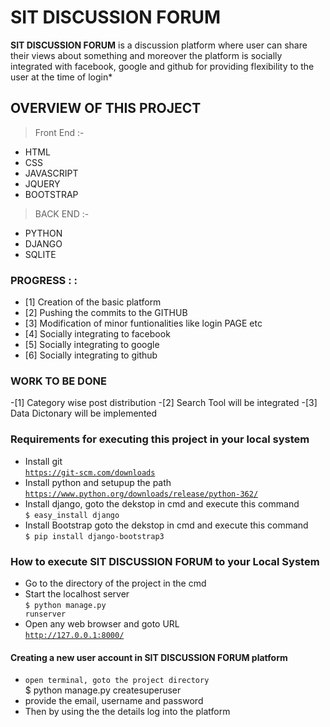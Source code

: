 # SIT DISCUSSION FORUM
**SIT DISCUSSION FORUM** is a discussion platform where user can share their views about something and moreover the platform is socially integrated with facebook, google and github for providing flexibility to the user at the time of login*

## OVERVIEW OF THIS PROJECT

> Front End :-
- HTML
- CSS
- JAVASCRIPT
- JQUERY
- BOOTSTRAP

> BACK END :-
- PYTHON
- DJANGO
- SQLITE

### PROGRESS : :
- [1] Creation of the basic platform
- [2] Pushing the commits to the GITHUB
- [3] Modification of minor funtionalities like login PAGE etc
- [4] Socially integrating to facebook
- [5] Socially integrating to google
- [6] Socially integrating to github

### WORK TO BE DONE
-[1] Category wise post distribution
-[2] Search Tool will be integrated
-[3] Data Dictonary will be implemented


### Requirements for executing this project in your local system <br>
- Install git <br>
<code>https://git-scm.com/downloads</code> <br>
- Install python and setupup the path <br>
<code>https://www.python.org/downloads/release/python-362/</code> <br>
- Install django, goto the dekstop in cmd and execute this command <br>
<code>$ easy_install django</code> <br>
- Install Bootstrap goto the dekstop in cmd and execute this command <br>
<code>$ pip install django-bootstrap3</code> <br>

### How to execute SIT DISCUSSION FORUM to your Local System

- Go to the directory of the project in the cmd
- Start the localhost server <br>
<code>$ python manage.py runserver</code> <br>
- Open any web browser and goto URL <br>
 <code>http://127.0.0.1:8000/</code>

 #### Creating a new user account in SIT DISCUSSION FORUM platform
- <code>open terminal, goto the project directory</code> <br>
$ python manage.py createsuperuser
- provide the email, username and password
- Then by using the the details log into the platform



